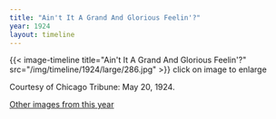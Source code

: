 ```yaml
---
title: "Ain't It A Grand And Glorious Feelin'?"
year: 1924
layout: timeline
---
```


{{< image-timeline title="Ain't It A Grand And Glorious Feelin'?" src="/img/timeline/1924/large/286.jpg" >}}
click on image to enlarge

Courtesy of Chicago Tribune: May 20, 1924.   

[Other images from this year](/historical/timeline/1924)
